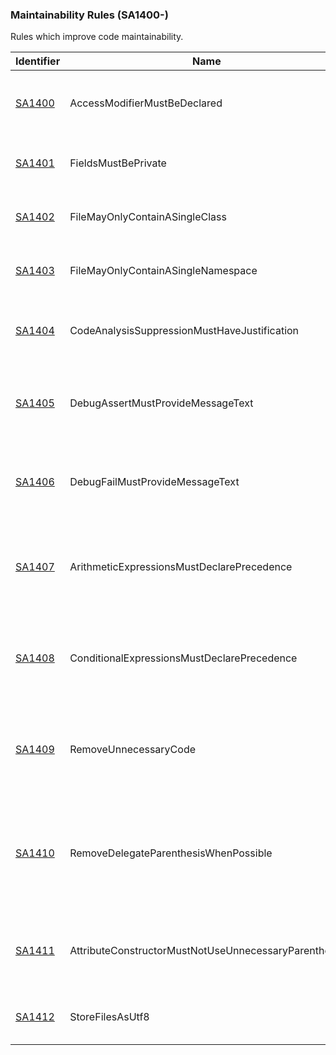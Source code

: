 ### Maintainability Rules (SA1400-)
Rules which improve code maintainability.

Identifier | Name | Description
-----------|------|------------
[SA1400](SA1400.md) | AccessModifierMustBeDeclared | The access modifier for a C# element has not been explicitly defined. 
[SA1401](SA1401.md) | FieldsMustBePrivate | A field within a C# class has an access modifier other than private. 
[SA1402](SA1402.md) | FileMayOnlyContainASingleClass | A C# code file contains more than one unique class. 
[SA1403](SA1403.md) | FileMayOnlyContainASingleNamespace | A C# code file contains more than one namespace. 
[SA1404](SA1404.md) | CodeAnalysisSuppressionMustHaveJustification | A Code Analysis SuppressMessage attribute does not include a justification. 
[SA1405](SA1405.md) | DebugAssertMustProvideMessageText | A call to Debug.Assert in C# code does not include a descriptive message. 
[SA1406](SA1406.md) | DebugFailMustProvideMessageText | A call to Debug.Fail in C# code does not include a descriptive message. 
[SA1407](SA1407.md) | ArithmeticExpressionsMustDeclarePrecedence | A C# statement contains a complex arithmetic expression which omits parenthesis around operators. 
[SA1408](SA1408.md) | ConditionalExpressionsMustDeclarePrecedence | A C# statement contains a complex conditional expression which omits parenthesis around operators. 
[SA1409](SA1409.md) | RemoveUnnecessaryCode | A C# file contains code which is unnecessary and can be removed without changing the overall logic of the code. 
[SA1410](SA1410.md) | RemoveDelegateParenthesisWhenPossible | A call to a C# anonymous method does not contain any method parameters, yet the statement still includes parenthesis. 
[SA1411](SA1411.md) | AttributeConstructorMustNotUseUnnecessaryParenthesis | An attribute declaration does not contain any parameters, yet it still includes parenthesis. 
[SA1412](SA1412.md) | StoreFilesAsUtf8 | The encoding of the file is not UTF-8 with byte order mark. 
